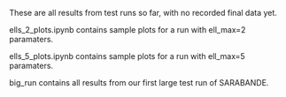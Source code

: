These are all results from test runs so far, with no recorded final data yet.

ells_2_plots.ipynb contains sample plots for a run with ell_max=2 paramaters.

ells_5_plots.ipynb contains sample plots for a run with ell_max=5 paramaters.

big_run contains all results from our first large test run of SARABANDE.
